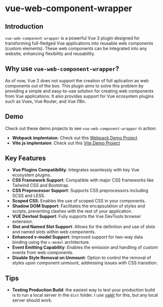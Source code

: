 # vue-web-component-wrapper

## Introduction
`vue-web-component-wrapper` is a powerful Vue 3 plugin designed for transforming full-fledged Vue applications into reusable web components (custom elements). These web components can be integrated into any website, enhancing flexibility and reusability.

## Why use `vue-web-component-wrapper`?
As of now, Vue 3 does not support the creation of full aplication as web components out of the box. This plugin aims to solve this problem by providing a simple and easy-to-use solution for creating web components from Vue applications. It also provides support for Vue ecosystem plugins such as Vuex, Vue Router, and Vue I18n.
## Demo
Check out these demo projects to see `vue-web-component-wrapper` in action:
- **Webpack implentaion**: Check out this [Webpack Demo Project](https://stackblitz.com/edit/vue-web-component-wrapper?file=README.md&startScript=webpack-demo)
- **Vite.js implentaion**: Check out this [Vite Demo Project](https://stackblitz.com/edit/vue-web-component-wrapper?file=README.md&startScript=vite-demo)

## Key Features
- **Vue Plugins Compatibility**: Integrates seamlessly with key Vue ecosystem plugins.
- **CSS Framework Support**: Compatible with major CSS frameworks like Tailwind CSS and Bootstrap.
- **CSS Preprocessor Support**: Supports CSS preprocessors including SCSS and LESS.
- **Scoped CSS**: Enables the use of scoped CSS in your components.
- **Shadow DOM Support**: Facilitates the encapsulation of styles and scripts, preventing clashes with the rest of your application.
- **VUE Devtool Support**: Fully supports the Vue DevTools browser extension.
- **Slot and Named Slot Support**: Allows for the definition and use of slots and named slots within web components.
- **Enhanced v-model Support**: Improved support for two-way data binding using the `v-model` architecture.
- **Event Emitting Capability**: Enables the emission and handling of custom events from web components.
- **Disable Style Removal on Unmount**: Option to control the removal of styles upon component unmount, addressing issues with CSS transition.


## Tips
- **Testing Production Build**: the easiest way to test your production build is to run a local server in the `dist` folder. I use [valet](https://laravel.com/docs/10.x/valet) for this, but any local server should work.